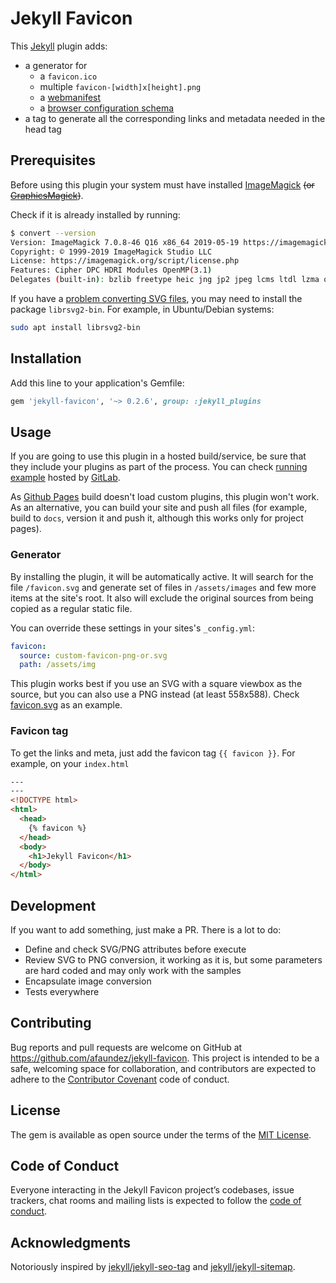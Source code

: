# Jekyll Favicon

This [Jekyll](https://jekyllrb.com) plugin adds:

- a generator for
  - a `favicon.ico`
  - multiple `favicon-[width]x[height].png`
  - a [webmanifest](https://developer.mozilla.org/en-US/docs/Web/Manifest)
  - a [browser configuration schema](https://docs.microsoft.com/en-us/previous-versions/windows/internet-explorer/ie-developer/platform-apis/dn320426%28v=vs.85%29)
- a tag to generate all the corresponding links and metadata needed in the head tag

## Prerequisites

Before using this plugin your system must have installed [ImageMagick](http://www.imagemagick.org) ~~(or [GraphicsMagick](http://www.graphicsmagick.org/))~~.

Check if it is already installed by running:

```sh
$ convert --version
Version: ImageMagick 7.0.8-46 Q16 x86_64 2019-05-19 https://imagemagick.org
Copyright: © 1999-2019 ImageMagick Studio LLC
License: https://imagemagick.org/script/license.php
Features: Cipher DPC HDRI Modules OpenMP(3.1)
Delegates (built-in): bzlib freetype heic jng jp2 jpeg lcms ltdl lzma openexr png tiff webp xml zlib
```

If you have a [problem converting SVG files](https://github.com/afaundez/jekyll-favicon/issues/9#issuecomment-473862194), you may need to install the package `librsvg2-bin`. For example, in Ubuntu/Debian systems:

```sh
sudo apt install librsvg2-bin
```

## Installation

Add this line to your application's Gemfile:

```ruby
gem 'jekyll-favicon', '~> 0.2.6', group: :jekyll_plugins
```

## Usage

If you are going to use this plugin in a hosted build/service, be sure that they include your plugins as part of the process. You can check [running example](https://afaundez.gitlab.io/jekyll-favicon-example/) hosted by [GitLab](https://about.gitlab.com/features/pages/).

As [Github Pages](https://pages.github.com) build doesn't load custom plugins, this plugin won't work. As an alternative, you can build your site and push all files (for example, build to `docs`, version it and push it, although this works only for project pages).

### Generator

By installing the plugin, it will be automatically active. It will search for the file `/favicon.svg` and generate set of files in `/assets/images` and few more items at the site's root. It also will exclude the original sources from being copied as a regular static file.

You can override these settings in your sites's `_config.yml`:

```yaml
favicon:
  source: custom-favicon-png-or.svg
  path: /assets/img
```

This plugin works best if you use an SVG with a square viewbox as the source, but you can also use a PNG instead (at least 558x588). Check [favicon.svg](/test/fixtures/sites/minimal/favicon.svg) as an example.

### Favicon tag

To get the links and meta, just add the favicon tag `{{ favicon }}`. For example, on your `index.html`

```html
---
---
<!DOCTYPE html>
<html>
  <head>
    {% favicon %}
  </head>
  <body>
    <h1>Jekyll Favicon</h1>
  </body>
</html>
```

## Development

If you want to add something, just make a PR. There is a lot to do:

- Define and check SVG/PNG attributes before execute
- Review SVG to PNG conversion, it working as it is, but some parameters are hard coded and may only work with the samples
- Encapsulate image conversion
- Tests everywhere

## Contributing

Bug reports and pull requests are welcome on GitHub at https://github.com/afaundez/jekyll-favicon. This project is intended to be a safe, welcoming space for collaboration, and contributors are expected to adhere to the [Contributor Covenant](http://contributor-covenant.org) code of conduct.

## License

The gem is available as open source under the terms of the [MIT License](https://opensource.org/licenses/MIT).

## Code of Conduct

Everyone interacting in the Jekyll Favicon project’s codebases, issue trackers, chat rooms and mailing lists is expected to follow the [code of conduct](https://github.com/afaundez/jekyll-favicon/blob/master/CODE_OF_CONDUCT.md).

## Acknowledgments

Notoriously inspired by [jekyll/jekyll-seo-tag](https://github.com/jekyll/jekyll-seo-tag) and [jekyll/jekyll-sitemap](https://github.com/jekyll/jekyll-sitemap).
